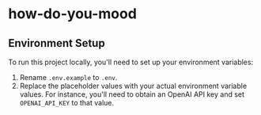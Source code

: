 # how-do-you-mood
 
 ## Environment Setup

To run this project locally, you'll need to set up your environment variables:

1. Rename `.env.example` to `.env`.
2. Replace the placeholder values with your actual environment variable values. For instance, you'll need to obtain an OpenAI API key and set `OPENAI_API_KEY` to that value.

